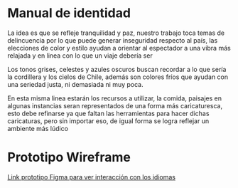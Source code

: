 # Manual de identidad 

La idea es que se refleje tranquilidad y paz, nuestro trabajo toca temas de delincuencia por lo que puede generar inseguridad respecto al país, las elecciones de color y estilo ayudan a orientar al espectador a una vibra más relajada y en linea con lo que un viaje debería ser

Los tonos grises, celestes y azules oscuros buscan recordar a lo que sería la cordillera y los cielos de Chile, además son colores fríos que ayudan con una seriedad justa, ni demasiada ni muy poca.

En esta misma linea estarán los recursos a utilizar, la comida, paisajes en algunas instancias seran representados de una forma más caricaturesca, esto debe refinarse ya que faltan las herramientas para hacer dichas caricaturas, pero sin importar eso, de igual forma se logra reflejar un ambiente más lúdico


# Prototipo Wireframe

[Link prototipo Figma para ver interacción con los idiomas](https://www.figma.com/design/GYvatF0THMg5hIzEnn2I8G/Frame-turismo?node-id=3-4&p=f&t=SWv11gtIWrBPCx7b-0)
